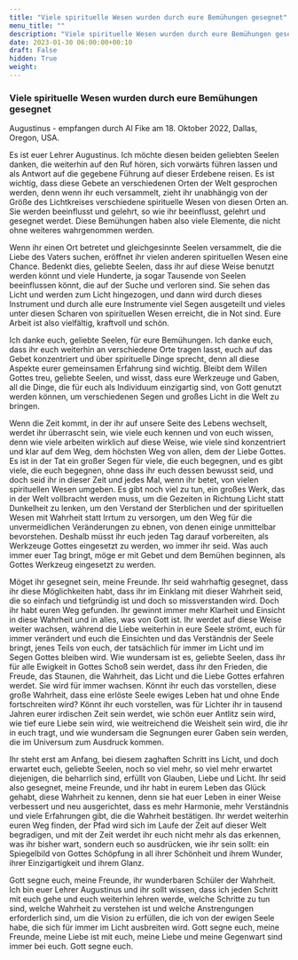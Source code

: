 ```yaml
---
title: "Viele spirituelle Wesen wurden durch eure Bemühungen gesegnet"
menu_title: ""
description: "Viele spirituelle Wesen wurden durch eure Bemühungen gesegnet"
date: 2023-01-30 06:00:00+00:10
draft: False
hidden: True
weight:
---
```

### Viele spirituelle Wesen wurden durch eure Bemühungen gesegnet

Augustinus - empfangen durch Al Fike am 18. Oktober 2022, Dallas, Oregon, USA.

Es ist euer Lehrer Augustinus. Ich möchte diesen beiden geliebten Seelen danken, die weiterhin auf den Ruf hören, sich vorwärts führen lassen und als Antwort auf die gegebene Führung auf dieser Erdebene reisen. Es ist wichtig, dass diese Gebete an verschiedenen Orten der Welt gesprochen werden, denn wenn ihr euch versammelt, zieht ihr unabhängig von der Größe des Lichtkreises verschiedene spirituelle Wesen von diesen Orten an. Sie werden beeinflusst und gelehrt, so wie ihr beeinflusst, gelehrt und gesegnet werdet. Diese Bemühungen haben also viele Elemente, die nicht ohne weiteres wahrgenommen werden. 

Wenn ihr einen Ort betretet und gleichgesinnte Seelen versammelt, die die Liebe des Vaters suchen, eröffnet ihr vielen anderen spirituellen Wesen eine Chance. Bedenkt dies, geliebte Seelen, dass ihr auf diese Weise benutzt werden könnt und viele Hunderte, ja sogar Tausende von Seelen beeinflussen könnt, die auf der Suche und verloren sind. Sie sehen das Licht und werden zum Licht hingezogen, und dann wird durch dieses Instrument und durch alle eure Instrumente viel Segen ausgeteilt und vieles unter diesen Scharen von spirituellen Wesen erreicht, die in Not sind. Eure Arbeit ist also vielfältig, kraftvoll und schön.

Ich danke euch, geliebte Seelen, für eure Bemühungen. Ich danke euch, dass ihr euch weiterhin an verschiedene Orte tragen lasst, euch auf das Gebet konzentriert und über spirituelle Dinge sprecht, denn all diese Aspekte eurer gemeinsamen Erfahrung sind wichtig. Bleibt dem Willen Gottes treu, geliebte Seelen, und wisst, dass eure Werkzeuge und Gaben, all die Dinge, die für euch als Individuum einzigartig sind, von Gott genutzt werden können, um verschiedenen Segen und großes Licht in die Welt zu bringen.

Wenn die Zeit kommt, in der ihr auf unsere Seite des Lebens wechselt, werdet ihr überrascht sein, wie viele euch kennen und von euch wissen, denn wie viele arbeiten wirklich auf diese Weise, wie viele sind konzentriert und klar auf dem Weg, dem höchsten Weg von allen, dem der Liebe Gottes. Es ist in der Tat ein großer Segen für viele, die euch begegnen, und es gibt viele, die euch begegnen, ohne dass ihr euch dessen bewusst seid, und doch seid ihr in dieser Zeit und jedes Mal, wenn ihr betet, von vielen spirituellen Wesen umgeben. Es gibt noch viel zu tun, ein großes Werk, das in der Welt vollbracht werden muss, um die Gezeiten in Richtung Licht statt Dunkelheit zu lenken, um den Verstand der Sterblichen und der spirituellen Wesen mit Wahrheit statt Irrtum zu versorgen, um den Weg für die unvermeidlichen Veränderungen zu ebnen, von denen einige unmittelbar bevorstehen. Deshalb müsst ihr euch jeden Tag darauf vorbereiten, als Werkzeuge Gottes eingesetzt zu werden, wo immer ihr seid. Was auch immer euer Tag bringt, möge er mit Gebet und dem Bemühen beginnen, als Gottes Werkzeug eingesetzt zu werden.

Möget ihr gesegnet sein, meine Freunde. Ihr seid wahrhaftig gesegnet, dass ihr diese Möglichkeiten habt, dass ihr im Einklang mit dieser Wahrheit seid, die so einfach und tiefgründig ist und doch so missverstanden wird. Doch ihr habt euren Weg gefunden. Ihr gewinnt immer mehr Klarheit und Einsicht in diese Wahrheit und in alles, was von Gott ist. Ihr werdet auf diese Weise weiter wachsen, während die Liebe weiterhin in eure Seele strömt, euch für immer verändert und euch die Einsichten und das Verständnis der Seele bringt, jenes Teils von euch, der tatsächlich für immer im Licht und im Segen Gottes bleiben wird. Wie wundersam ist es, geliebte Seelen, dass ihr für alle Ewigkeit in Gottes Schoß sein werdet, dass ihr den Frieden, die Freude, das Staunen, die Wahrheit, das Licht und die Liebe Gottes erfahren werdet. Sie wird für immer wachsen. Könnt ihr euch das vorstellen, diese große Wahrheit, dass eine erlöste Seele ewiges Leben hat und ohne Ende fortschreiten wird? Könnt ihr euch vorstellen, was für Lichter ihr in tausend Jahren eurer irdischen Zeit sein werdet, wie schön euer Antlitz sein wird, wie tief eure Liebe sein wird, wie weitreichend die Weisheit sein wird, die ihr in euch tragt, und wie wundersam die Segnungen eurer Gaben sein werden, die im Universum zum Ausdruck kommen.

Ihr steht erst am Anfang, bei diesem zaghaften Schritt ins Licht, und doch erwartet euch, geliebte Seelen, noch so viel mehr, so viel mehr erwartet diejenigen, die beharrlich sind, erfüllt von Glauben, Liebe und Licht. Ihr seid also gesegnet, meine Freunde, und ihr habt in eurem Leben das Glück gehabt, diese Wahrheit zu kennen, denn sie hat euer Leben in einer Weise verbessert und neu ausgerichtet, dass es mehr Harmonie, mehr Verständnis und viele Erfahrungen gibt, die die Wahrheit bestätigen. Ihr werdet weiterhin euren Weg finden, der Pfad wird sich im Laufe der Zeit auf dieser Welt begradigen, und mit der Zeit werdet ihr euch nicht mehr als das erkennen, was ihr bisher wart, sondern euch so ausdrücken, wie ihr sein sollt: ein Spiegelbild von Gottes Schöpfung in all ihrer Schönheit und ihrem Wunder, ihrer Einzigartigkeit und ihrem Glanz.

Gott segne euch, meine Freunde, ihr wunderbaren Schüler der Wahrheit. Ich bin euer Lehrer Augustinus und ihr sollt wissen, dass ich jeden Schritt mit euch gehe und euch weiterhin lehren werde, welche Schritte zu tun sind, welche Wahrheit zu verstehen ist und welche Anstrengungen erforderlich sind, um die Vision zu erfüllen, die ich von der ewigen Seele habe, die sich für immer im Licht ausbreiten wird. Gott segne euch, meine Freunde, meine Liebe ist mit euch, meine Liebe und meine Gegenwart sind immer bei euch. Gott segne euch.
